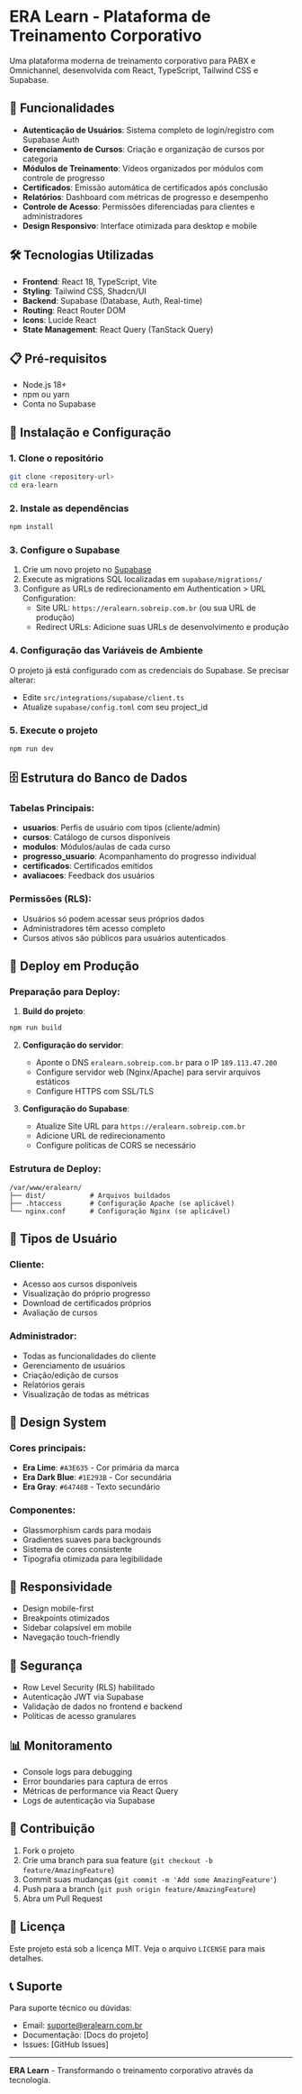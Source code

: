 
# ERA Learn - Plataforma de Treinamento Corporativo

Uma plataforma moderna de treinamento corporativo para PABX e Omnichannel, desenvolvida com React, TypeScript, Tailwind CSS e Supabase.

## 🚀 Funcionalidades

- **Autenticação de Usuários**: Sistema completo de login/registro com Supabase Auth
- **Gerenciamento de Cursos**: Criação e organização de cursos por categoria
- **Módulos de Treinamento**: Vídeos organizados por módulos com controle de progresso
- **Certificados**: Emissão automática de certificados após conclusão
- **Relatórios**: Dashboard com métricas de progresso e desempenho
- **Controle de Acesso**: Permissões diferenciadas para clientes e administradores
- **Design Responsivo**: Interface otimizada para desktop e mobile

## 🛠️ Tecnologias Utilizadas

- **Frontend**: React 18, TypeScript, Vite
- **Styling**: Tailwind CSS, Shadcn/UI
- **Backend**: Supabase (Database, Auth, Real-time)
- **Routing**: React Router DOM
- **Icons**: Lucide React
- **State Management**: React Query (TanStack Query)

## 📋 Pré-requisitos

- Node.js 18+ 
- npm ou yarn
- Conta no Supabase

## 🔧 Instalação e Configuração

### 1. Clone o repositório
```bash
git clone <repository-url>
cd era-learn
```

### 2. Instale as dependências
```bash
npm install
```

### 3. Configure o Supabase

1. Crie um novo projeto no [Supabase](https://supabase.com)
2. Execute as migrations SQL localizadas em `supabase/migrations/`
3. Configure as URLs de redirecionamento em Authentication > URL Configuration:
   - Site URL: `https://eralearn.sobreip.com.br` (ou sua URL de produção)
   - Redirect URLs: Adicione suas URLs de desenvolvimento e produção

### 4. Configuração das Variáveis de Ambiente

O projeto já está configurado com as credenciais do Supabase. Se precisar alterar:

- Edite `src/integrations/supabase/client.ts`
- Atualize `supabase/config.toml` com seu project_id

### 5. Execute o projeto
```bash
npm run dev
```

## 🗄️ Estrutura do Banco de Dados

### Tabelas Principais:

- **usuarios**: Perfis de usuário com tipos (cliente/admin)
- **cursos**: Catálogo de cursos disponíveis
- **modulos**: Módulos/aulas de cada curso
- **progresso_usuario**: Acompanhamento do progresso individual
- **certificados**: Certificados emitidos
- **avaliacoes**: Feedback dos usuários

### Permissões (RLS):

- Usuários só podem acessar seus próprios dados
- Administradores têm acesso completo
- Cursos ativos são públicos para usuários autenticados

## 🚀 Deploy em Produção

### Preparação para Deploy:

1. **Build do projeto**:
```bash
npm run build
```

2. **Configuração do servidor**:
   - Aponte o DNS `eralearn.sobreip.com.br` para o IP `189.113.47.200`
   - Configure servidor web (Nginx/Apache) para servir arquivos estáticos
   - Configure HTTPS com SSL/TLS

3. **Configuração do Supabase**:
   - Atualize Site URL para `https://eralearn.sobreip.com.br`
   - Adicione URL de redirecionamento
   - Configure políticas de CORS se necessário

### Estrutura de Deploy:

```
/var/www/eralearn/
├── dist/           # Arquivos buildados
├── .htaccess       # Configuração Apache (se aplicável)
└── nginx.conf      # Configuração Nginx (se aplicável)
```

## 👥 Tipos de Usuário

### Cliente:
- Acesso aos cursos disponíveis
- Visualização do próprio progresso
- Download de certificados próprios
- Avaliação de cursos

### Administrador:
- Todas as funcionalidades do cliente
- Gerenciamento de usuários
- Criação/edição de cursos
- Relatórios gerais
- Visualização de todas as métricas

## 🎨 Design System

### Cores principais:
- **Era Lime**: `#A3E635` - Cor primária da marca
- **Era Dark Blue**: `#1E293B` - Cor secundária
- **Era Gray**: `#64748B` - Texto secundário

### Componentes:
- Glassmorphism cards para modais
- Gradientes suaves para backgrounds
- Sistema de cores consistente
- Tipografia otimizada para legibilidade

## 📱 Responsividade

- Design mobile-first
- Breakpoints otimizados
- Sidebar colapsível em mobile
- Navegação touch-friendly

## 🔐 Segurança

- Row Level Security (RLS) habilitado
- Autenticação JWT via Supabase
- Validação de dados no frontend e backend
- Políticas de acesso granulares

## 📊 Monitoramento

- Console logs para debugging
- Error boundaries para captura de erros
- Métricas de performance via React Query
- Logs de autenticação via Supabase

## 🤝 Contribuição

1. Fork o projeto
2. Crie uma branch para sua feature (`git checkout -b feature/AmazingFeature`)
3. Commit suas mudanças (`git commit -m 'Add some AmazingFeature'`)
4. Push para a branch (`git push origin feature/AmazingFeature`)
5. Abra um Pull Request

## 📄 Licença

Este projeto está sob a licença MIT. Veja o arquivo `LICENSE` para mais detalhes.

## 📞 Suporte

Para suporte técnico ou dúvidas:
- Email: suporte@eralearn.com.br
- Documentação: [Docs do projeto]
- Issues: [GitHub Issues]

---

**ERA Learn** - Transformando o treinamento corporativo através da tecnologia.
